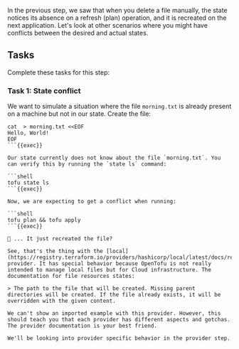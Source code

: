 In the previous step, we saw that when you delete a file manually, the state notices its absence on a refresh (plan) operation, and it is recreated on the next application. Let's look at other scenarios where you might have conflicts between the desired and actual states. 

## Tasks

Complete these tasks for this step:

### Task 1: State conflict

We want to simulate a situation where the file `morning.txt` is already present on a machine but not in our state. Create the file:

```shell
cat  > morning.txt <<EOF
Hello, World!
EOF
```{{exec}}

Our state currently does not know about the file `morning.txt`. You can verify this by running the `state ls` command:

```shell
tofu state ls
```{{exec}}

Now, we are expecting to get a conflict when running:

```shell
tofu plan && tofu apply
```{{exec}}

🤔 ... It just recreated the file?

See, that's the thing with the [local](https://registry.terraform.io/providers/hashicorp/local/latest/docs/resources/sensitive_file) provider. It has special behavior because OpenTofu is not really intended to manage local files but for Cloud infrastructure. The documentation for file resources states:

> The path to the file that will be created. Missing parent directories will be created. If the file already exists, it will be overridden with the given content.

We can't show an imported example with this provider. However, this should teach you that each provider has different aspects and gotchas. The provider documentation is your best friend. 

We'll be looking into provider specific behavior in the provider step.
